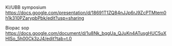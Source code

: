 KI/UBB symposium
[https://docs.google.com/presentation/d/18691T1ZQ84nJJp6rJ9ZcPTMtem0h1k310PZarypbPbk/edit?usp=sharing
](https://docs.google.com/presentation/d/1FnBt7YzIdkG6hHosA9aHydlJybYjuk94WNPiiRYdNDA/edit?usp=sharing) 

Biopac sop
https://docs.google.com/document/d/1u8Nk_bqgUa_QJuKn4ATusgHUC5uXHlSo_5h00Ck3zJ4/edit?tab=t.0
